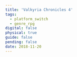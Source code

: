 ```yaml
---
title: 'Valkyria Chronicles 4'
tags:
  - platform_switch
  - genre_rpg
digital: false
physical: true
guide: false
pending: false
date: 2018-11-20
---
```

